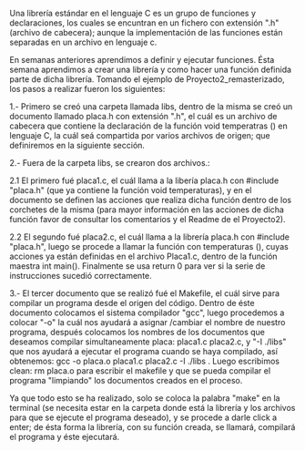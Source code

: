 Una librería estándar en el lenguaje C es un grupo de funciones y declaraciones, los cuales se encuntran en un fichero con extensión ".h" (archivo de cabecera); aunque la implementación de las funciones están separadas en un archivo en lenguaje c. 

En semanas anteriores aprendimos a definir y ejecutar funciones. Ésta semana aprendimos a crear una librería y como hacer una función definida parte de dicha librería. Tomando el ejemplo de Proyecto2_remasterizado, los  pasos a realizar fueron los siguientes: 

1.- Primero se creó una carpeta llamada libs, dentro de la misma se creó un documento llamado placa.h con extensión ".h", el cuál es un archivo de cabecera que contiene la declaración de la función void temperatras () en lenguaje C, la cuál seá compartida por varios archivos de origen; que definiremos en la siguiente sección. 

2.- Fuera de la carpeta libs, se crearon dos archivos.:

2.1 El primero fué placa1.c, el cuál llama a la libería placa.h con #include "placa.h" (que ya contiene la función void temperaturas), y en el documento se definen las acciones que realiza dicha función dentro de los corchetes de la misma (para mayor información en las acciones de dicha función favor de consultar los comentarios y el Readme de el Proyecto2).

2.2 El segundo fué placa2.c, el cuál llama a la librería placa.h con #include "placa.h", luego se procede a llamar la función con temperaturas (), cuyas acciones ya están definidas en el archivo Placa1.c, dentro de la función maestra int main(). Finalmente se usa return 0 para ver si la serie de instrucciones sucedió correctamente. 

3.- El tercer documento que se realizó fué el Makefile, el cuál sirve para compilar un programa desde el origen del código. Dentro de éste documento colocamos el sistema compilador "gcc", luego procedemos a colocar "-o" la cuál nos ayudará a asignar /cambiar el nombre de nuestro programa, después colocamos los nombres de los documentos que deseamos compilar simultaneamente placa: placa1.c placa2.c, y "-I ./libs" que nos ayudará a ejecutar el programa cuando se haya compilado, así obtenemos:  gcc -o placa.o placa1.c placa2.c -I ./libs . Luego escribimos clean: rm placa.o para escribir el makefile y que se pueda compilar el programa "limpiando" los documentos creados en el proceso.

Ya que todo esto se ha realizado, solo se coloca la palabra "make" en la terminal (se necesita estar en la carpeta donde está la librería y los archivos para que se ejecute el programa deseado), y se procede a darle click a enter; de ésta forma la librería, con su función creada, se llamará, compilará el programa y éste ejecutará.







